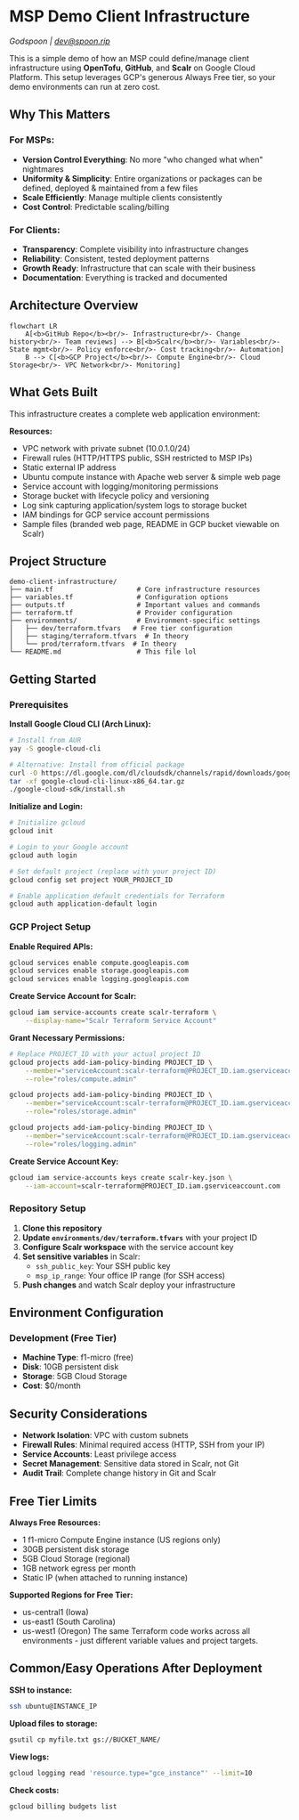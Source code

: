 # MSP Demo Client Infrastructure

*Godspoon | dev@spoon.rip*

This is a simple demo of how an MSP could define/manage client infrastructure using **OpenTofu**, **GitHub**, and **Scalr** on Google Cloud Platform. This setup leverages GCP's generous Always Free tier, so your demo environments can run at zero cost.

## Why This Matters

### For MSPs:
- **Version Control Everything**: No more "who changed what when" nightmares
- **Uniformity & Simplicity**: Entire organizations or packages can be defined, deployed & maintained from a few files
- **Scale Efficiently**: Manage multiple clients consistently
- **Cost Control**: Predictable scaling/billing

### For Clients:
- **Transparency**: Complete visibility into infrastructure changes
- **Reliability**: Consistent, tested deployment patterns
- **Growth Ready**: Infrastructure that can scale with their business
- **Documentation**: Everything is tracked and documented

## Architecture Overview

```mermaid
flowchart LR
    A[<b>GitHub Repo</b><br/>- Infrastructure<br/>- Change history<br/>- Team reviews] --> B[<b>Scalr</b><br/>- Variables<br/>- State mgmt<br/>- Policy enforce<br/>- Cost tracking<br/>- Automation]
    B --> C[<b>GCP Project</b><br/>- Compute Engine<br/>- Cloud Storage<br/>- VPC Network<br/>- Monitoring]
```

## What Gets Built

This infrastructure creates a complete web application environment:

**Resources:**
- VPC network with private subnet (10.0.1.0/24)
- Firewall rules (HTTP/HTTPS public, SSH restricted to MSP IPs)
- Static external IP address
- Ubuntu compute instance with Apache web server & simple web page
- Service account with logging/monitoring permissions
- Storage bucket with lifecycle policy and versioning
- Log sink capturing application/system logs to storage bucket
- IAM bindings for GCP service account permissions
- Sample files (branded web page, README in GCP bucket viewable on Scalr)

## Project Structure

```
demo-client-infrastructure/
├── main.tf                     # Core infrastructure resources
├── variables.tf                # Configuration options
├── outputs.tf                  # Important values and commands
├── terraform.tf                # Provider configuration
├── environments/               # Environment-specific settings
│   ├── dev/terraform.tfvars   # Free tier configuration
│   ├── staging/terraform.tfvars  # In theory
│   └── prod/terraform.tfvars  # In theory
└── README.md                   # This file lol
```

## Getting Started

### Prerequisites

**Install Google Cloud CLI (Arch Linux):**
```bash
# Install from AUR
yay -S google-cloud-cli

# Alternative: Install from official package
curl -O https://dl.google.com/dl/cloudsdk/channels/rapid/downloads/google-cloud-cli-linux-x86_64.tar.gz
tar -xf google-cloud-cli-linux-x86_64.tar.gz
./google-cloud-sdk/install.sh
```

**Initialize and Login:**
```bash
# Initialize gcloud
gcloud init

# Login to your Google account
gcloud auth login

# Set default project (replace with your project ID)
gcloud config set project YOUR_PROJECT_ID

# Enable application default credentials for Terraform
gcloud auth application-default login
```

### GCP Project Setup

**Enable Required APIs:**
```bash
gcloud services enable compute.googleapis.com
gcloud services enable storage.googleapis.com
gcloud services enable logging.googleapis.com
```

**Create Service Account for Scalr:**
```bash
gcloud iam service-accounts create scalr-terraform \
    --display-name="Scalr Terraform Service Account"
```

**Grant Necessary Permissions:**
```bash
# Replace PROJECT_ID with your actual project ID
gcloud projects add-iam-policy-binding PROJECT_ID \
    --member="serviceAccount:scalr-terraform@PROJECT_ID.iam.gserviceaccount.com" \
    --role="roles/compute.admin"

gcloud projects add-iam-policy-binding PROJECT_ID \
    --member="serviceAccount:scalr-terraform@PROJECT_ID.iam.gserviceaccount.com" \
    --role="roles/storage.admin"

gcloud projects add-iam-policy-binding PROJECT_ID \
    --member="serviceAccount:scalr-terraform@PROJECT_ID.iam.gserviceaccount.com" \
    --role="roles/logging.admin"
```

**Create Service Account Key:**
```bash
gcloud iam service-accounts keys create scalr-key.json \
    --iam-account=scalr-terraform@PROJECT_ID.iam.gserviceaccount.com
```

### Repository Setup

1. **Clone this repository**
2. **Update `environments/dev/terraform.tfvars`** with your project ID
3. **Configure Scalr workspace** with the service account key
4. **Set sensitive variables** in Scalr:
   - `ssh_public_key`: Your SSH public key
   - `msp_ip_range`: Your office IP range (for SSH access)
5. **Push changes** and watch Scalr deploy your infrastructure

## Environment Configuration

### Development (Free Tier)
- **Machine Type**: f1-micro (free)
- **Disk**: 10GB persistent disk
- **Storage**: 5GB Cloud Storage
- **Cost**: $0/month

## Security Considerations

- **Network Isolation**: VPC with custom subnets
- **Firewall Rules**: Minimal required access (HTTP, SSH from your IP)
- **Service Accounts**: Least privilege access
- **Secret Management**: Sensitive data stored in Scalr, not Git
- **Audit Trail**: Complete change history in Git and Scalr

## Free Tier Limits

**Always Free Resources:**
- 1 f1-micro Compute Engine instance (US regions only)
- 30GB persistent disk storage
- 5GB Cloud Storage (regional)
- 1GB network egress per month
- Static IP (when attached to running instance)

**Supported Regions for Free Tier:**
- us-central1 (Iowa)
- us-east1 (South Carolina)  
- us-west1 (Oregon)
The same Terraform code works across all environments - just different variable values and project targets.

## Common/Easy Operations After Deployment

**SSH to instance:**
```bash
ssh ubuntu@INSTANCE_IP
```

**Upload files to storage:**
```bash
gsutil cp myfile.txt gs://BUCKET_NAME/
```

**View logs:**
```bash
gcloud logging read 'resource.type="gce_instance"' --limit=10
```

**Check costs:**
```bash
gcloud billing budgets list
```
